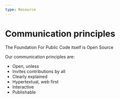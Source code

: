 ```yaml
---
type: Resource
---
```


# Communication principles

The Foundation For Public Code itself is Open Source

Our communication principles are:
* Open, unless
* Invites contributions by all
* Clearly explained
* Hypertextual, web first
* Interactive
* Publishable
